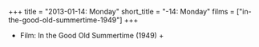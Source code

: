 +++
title = "2013-01-14: Monday"
short_title = "-14: Monday"
films = ["in-the-good-old-summertime-1949"]
+++


* Film: In the Good Old Summertime (1949) +
